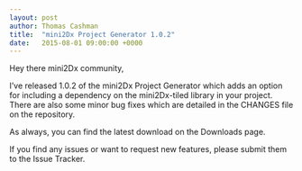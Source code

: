 ```yaml
---
layout: post
author: Thomas Cashman
title:  "mini2Dx Project Generator 1.0.2"
date:   2015-08-01 09:00:00 +0000
---
```


Hey there mini2Dx community,

I’ve released 1.0.2 of the mini2Dx Project Generator which adds an option for including a dependency on the mini2Dx-tiled library in your project. There are also some minor bug fixes which are detailed in the CHANGES file on the repository.
<!--more-->
As always, you can find the latest download on the Downloads page.

If you find any issues or want to request new features, please submit them to the Issue Tracker.